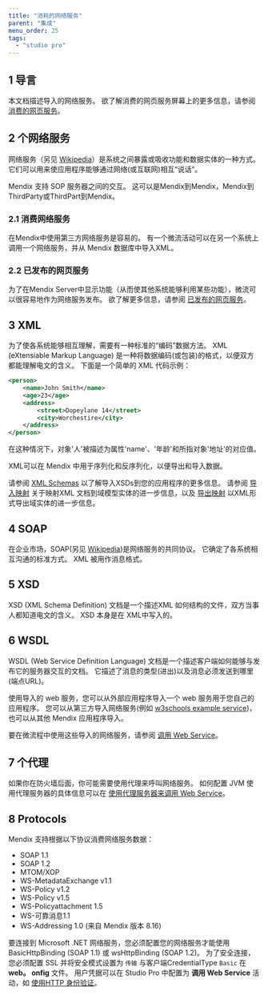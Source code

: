 ```yaml
---
title: "消耗的网络服务"
parent: "集成"
menu_order: 25
tags:
  - "studio pro"
---
```


## 1 导言

本文档描述导入的网络服务。 欲了解消费的网页服务屏幕上的更多信息，请参阅 [消费的网页服务](consumed-web-service)。


## 2 个网络服务

网络服务（另见 [Wikipedia](http://en.wikipedia.org/wiki/Web_service)）是系统之间暴露或吸收功能和数据实体的一种方式。 它们可以用来使应用程序能够通过网络(或互联网)相互“说话”。

Mendix 支持 SOP 服务器之间的交互。 这可以是Mendix到Mendix，Mendix到ThirdParty或ThirdPart到Mendix。

### 2.1 消费网络服务

在Mendix中使用第三方网络服务是容易的。 有一个微流活动可以在另一个系统上调用一个网络服务，并从 Mendix 数据库中导入XML。

### 2.2 已发布的网页服务

为了在Mendix Server中显示功能（从而使其他系统能够利用某些功能），微流可以很容易地作为网络服务发布。 欲了解更多信息，请参阅 [已发布的网页服务](published-web-services)。

## 3 XML

为了使各系统能够相互理解，需要有一种标准的“编码”数据方法。 XML (eXtensiable Markup Language) 是一种将数据编码(或包装)的格式，以便双方都能理解电文的含义。 下面是一个简单的 XML 代码示例：

```xml
<person>
    <name>John Smith</name>
    <age>23</age>
    <address>
        <street>Dopeylane 14</street>
        <city>Worchestire</city>
    </address>
</person>
```

在这种情况下，对象'人'被描述为属性'name'、'年龄'和所指对象'地址'的对应值。

XML可以在 Mendix 中用于序列化和反序列化，以便导出和导入数据。

请参阅 [XML Schemas](xml-schemas) 以了解导入XSDs到您的应用程序的更多信息。 请参阅  [导入映射](import-mappings) 关于映射XML 文档到域模型实体的进一步信息，以及 [导出映射](export-mappings) 以XML形式导出域实体的进一步信息。

## 4 SOAP

在企业市场，SOAP(另见 [Wikipedia](http://en.wikipedia.org/wiki/SOAP_(protocol)))是网络服务的共同协议。 它确定了各系统相互沟通的标准方式。 XML 被用作消息格式。

## 5 XSD

XSD (XML Schema Definition) 文档是一个描述XML 如何结构的文件，双方当事人都知道电文的含义。 XSD 本身是在 XML中写入的。

## 6 WSDL

WSDL (Web Service Definition Language) 文档是一个描述客户端如何能够与发布它的服务器交互的文档。 它描述了消息的类型(进出)以及消息必须发送到哪里(端点URL)。

使用导入的 web 服务，您可以从外部应用程序导入一个 web 服务用于您自己的应用程序。 您可以从第三方导入网络服务(例如 [w3schools example service](http://www.w3schools.com/xml/tempconvert.asmx?WSDL))，也可以从其他 Mendix 应用程序导入。

要在微流程中使用这些导入的网络服务，请参阅 [调用 Web Service](call-web-service-action)。

## 7 个代理

如果你在防火墙后面，你可能需要使用代理来呼叫网络服务。 如何配置 JVM 使用代理服务器的具体信息可以在 [使用代理服务器来调用 Web Service](using-a-proxy-to-call-a-webservice)。

## 8 Protocols

Mendix 支持根据以下协议消费网络服务数据：

*   SOAP 1.1
*   SOAP 1.2
*   MTOM/XOP
*   WS-MetadataExchange v1.1
*   WS-Policy v1.2
*   WS-Policy v1.5
*   WS-Policyattachment 1.5
*   WS-可靠消息1.1
*   WS-Addressing 1.0 (来自 Mendix 版本 8.16)

要连接到 Microsoft .NET 网络服务，您必须配置您的网络服务才能使用 BasicHttpBinding (SOAP 1.1) 或 wsHttpBinding (SOAP 1.2)。 为了安全连接， 您必须配置 SSL 并将安全模式设置为 `传输` 与客户端CredentialType `Basic` 在 **web。 onfig** 文件。 用户凭据可以在 Studio Pro 中配置为 **调用 Web Service** 活动，如 [使用HTTP 身份验证](call-web-service-action#http-headers)。
